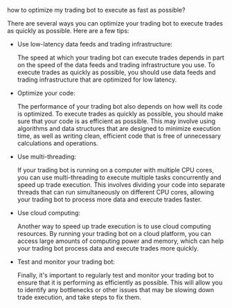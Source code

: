 how to optimize my trading bot to execute as fast as possible?

There are several ways you can optimize your trading bot to execute trades as quickly as possible. Here are a few tips:

- Use low-latency data feeds and trading infrastructure:

  The speed at which your trading bot can execute trades depends in part on the speed of the data feeds and trading infrastructure you use. To execute trades as quickly as possible, you should use data feeds and trading infrastructure that are optimized for low latency.

- Optimize your code:

  The performance of your trading bot also depends on how well its code is optimized. To execute trades as quickly as possible, you should make sure that your code is as efficient as possible. This may involve using algorithms and data structures that are designed to minimize execution time, as well as writing clean, efficient code that is free of unnecessary calculations and operations.

- Use multi-threading:

  If your trading bot is running on a computer with multiple CPU cores, you can use multi-threading to execute multiple tasks concurrently and speed up trade execution. This involves dividing your code into separate threads that can run simultaneously on different CPU cores, allowing your trading bot to process more data and execute trades faster.

- Use cloud computing:

  Another way to speed up trade execution is to use cloud computing resources. By running your trading bot on a cloud platform, you can access large amounts of computing power and memory, which can help your trading bot process data and execute trades more quickly.

- Test and monitor your trading bot:

  Finally, it's important to regularly test and monitor your trading bot to ensure that it is performing as efficiently as possible. This will allow you to identify any bottlenecks or other issues that may be slowing down trade execution, and take steps to fix them.
